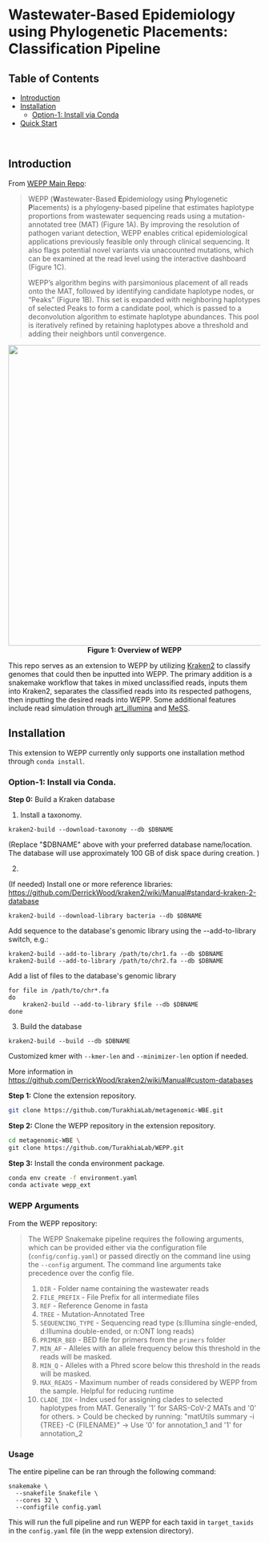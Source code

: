 # Wastewater-Based Epidemiology using Phylogenetic Placements: Classification Pipeline

## Table of Contents
- [Introduction](#intro)
- [Installation](#install)
  - [Option-1: Install via Conda](#dockerhub)
- [Quick Start](#example)

<br>


## <a name="intro"></a> Introduction

From [WEPP Main Repo](https://github.com/TurakhiaLab/WEPP):
> WEPP (**W**astewater-Based **E**pidemiology using **P**hylogenetic **P**lacements) is a phylogeny-based pipeline that estimates haplotype proportions from wastewater sequencing reads using a mutation-annotated tree (MAT) (Figure 1A). By improving the resolution of pathogen variant detection, WEPP enables critical epidemiological applications previously feasible only through clinical sequencing. It also flags potential novel variants via unaccounted mutations, which can be examined at the read level using the interactive dashboard (Figure 1C).
>
> WEPP’s algorithm begins with parsimonious placement of all reads onto the MAT, followed by identifying candidate haplotype nodes, or “Peaks” (Figure 1B). This set is expanded with neighboring haplotypes of selected Peaks to form a candidate pool, which is passed to a deconvolution algorithm to estimate haplotype abundances. This pool is iteratively refined by retaining haplotypes above a threshold and adding their neighbors until convergence.


<div align="center">
    <img src="images/WEPP_Overview.png" width="600">
    <div><b>Figure 1: Overview of WEPP</b></div>
</div>

This repo serves as an extension to WEPP by utilizing [Kraken2](https://github.com/DerrickWood/kraken2) to classify genomes that could then be inputted into WEPP. The primary addition is a snakemake workflow that takes in mixed unclassified reads, inputs them into Kraken2, separates the classified reads into its respected pathogens, then inputting the desired reads into WEPP. Some additional features include read simulation through [art_illumina](https://manpages.debian.org/testing/art-nextgen-simulation-tools/art_illumina.1.en.html) and [MeSS](https://github.com/metagenlab/MeSS).


## <a name="install"></a> Installation
This extension to WEPP currently only supports one installation method through `conda install`.

### <a name="dockerhub"></a> Option-1: Install via Conda.


**Step 0:**  Build a Kraken database
1. Install a taxonomy. 
```
kraken2-build --download-taxonomy --db $DBNAME
```
(Replace "$DBNAME" above with your preferred database name/location. The database will use approximately 100 GB of disk space during creation. )

2.
(If needed) Install one or more reference libraries: https://github.com/DerrickWood/kraken2/wiki/Manual#standard-kraken-2-database
```
kraken2-build --download-library bacteria --db $DBNAME
```

Add sequence to the database's genomic library using the --add-to-library switch, e.g.:
```
kraken2-build --add-to-library /path/to/chr1.fa --db $DBNAME
kraken2-build --add-to-library /path/to/chr2.fa --db $DBNAME
```

Add a list of files to the database's genomic library
```
for file in /path/to/chr*.fa
do
    kraken2-build --add-to-library $file --db $DBNAME
done
```
3. Build the database 
```
kraken2-build --build --db $DBNAME
```
Customized kmer with `--kmer-len` and `--minimizer-len` option if needed.

More information in https://github.com/DerrickWood/kraken2/wiki/Manual#custom-databases

**Step 1:** Clone the extension repository.
```bash
git clone https://github.com/TurakhiaLab/metagenomic-WBE.git
```
**Step 2:** Clone the WEPP repository in the extension repository.
```bash
cd metagenomic-WBE \
git clone https://github.com/TurakhiaLab/WEPP.git
```
**Step 3:** Install the conda environment package.
```bash
conda env create -f environment.yaml
conda activate wepp_ext
```


### <a name="arguments"></a> WEPP Arguments

From the WEPP repository:
> The WEPP Snakemake pipeline requires the following arguments, which can be provided either via the configuration file (`config/config.yaml`) or passed directly on the command line using the `--config` argument. The command line arguments take precedence over the config file.
> 1. `DIR` - Folder name containing the wastewater reads
> 2. `FILE_PREFIX` - File Prefix for all intermediate files 
> 3. `REF` - Reference Genome in fasta
> 4. `TREE` - Mutation-Annotated Tree
> 5. `SEQUENCING_TYPE` - Sequencing read type (s:Illumina single-ended, d:Illumina double-ended, or n:ONT long reads)
> 6. `PRIMER_BED` - BED file for primers from the `primers` folder
> 7. `MIN_AF` - Alleles with an allele frequency below this threshold in the reads will be masked. 
> 8. `MIN_Q` - Alleles with a Phred score below this threshold in the reads will be masked.
> 9. `MAX_READS` - Maximum number of reads considered by WEPP from the sample. Helpful for reducing runtime
> 10. `CLADE_IDX` - Index used for assigning clades to selected haplotypes from MAT. Generally '1' for SARS-CoV-2 MATs and '0' for others. > Could be checked by running: "matUtils summary -i {TREE} -C {FILENAME}" -> Use '0' for annotation_1 and '1' for annotation_2 

### <a name="example"></a> Usage
The entire pipeline can be ran through the following command:
```
snakemake \
  --snakefile Snakefile \
  --cores 32 \
  --configfile config.yaml
```
This will run the full pipeline and run WEPP for each taxid in `target_taxids` in the `config.yaml` file (in the wepp extension directory).

